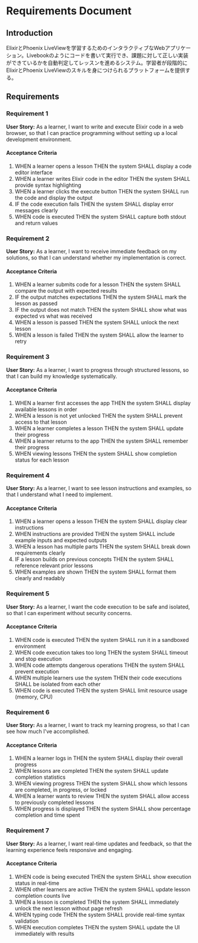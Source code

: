 # Requirements Document

## Introduction

ElixirとPhoenix LiveViewを学習するためのインタラクティブなWebアプリケーション。Livebookのようにコードを書いて実行でき、課題に対して正しい実装ができているかを自動判定してレッスンを進めるシステム。学習者が段階的にElixirとPhoenix LiveViewのスキルを身につけられるプラットフォームを提供する。

## Requirements

### Requirement 1

**User Story:** As a learner, I want to write and execute Elixir code in a web browser, so that I can practice programming without setting up a local development environment.

#### Acceptance Criteria

1. WHEN a learner opens a lesson THEN the system SHALL display a code editor interface
2. WHEN a learner writes Elixir code in the editor THEN the system SHALL provide syntax highlighting
3. WHEN a learner clicks the execute button THEN the system SHALL run the code and display the output
4. IF the code execution fails THEN the system SHALL display error messages clearly
5. WHEN code is executed THEN the system SHALL capture both stdout and return values

### Requirement 2

**User Story:** As a learner, I want to receive immediate feedback on my solutions, so that I can understand whether my implementation is correct.

#### Acceptance Criteria

1. WHEN a learner submits code for a lesson THEN the system SHALL compare the output with expected results
2. IF the output matches expectations THEN the system SHALL mark the lesson as passed
3. IF the output does not match THEN the system SHALL show what was expected vs what was received
4. WHEN a lesson is passed THEN the system SHALL unlock the next lesson
5. WHEN a lesson is failed THEN the system SHALL allow the learner to retry

### Requirement 3

**User Story:** As a learner, I want to progress through structured lessons, so that I can build my knowledge systematically.

#### Acceptance Criteria

1. WHEN a learner first accesses the app THEN the system SHALL display available lessons in order
2. WHEN a lesson is not yet unlocked THEN the system SHALL prevent access to that lesson
3. WHEN a learner completes a lesson THEN the system SHALL update their progress
4. WHEN a learner returns to the app THEN the system SHALL remember their progress
5. WHEN viewing lessons THEN the system SHALL show completion status for each lesson

### Requirement 4

**User Story:** As a learner, I want to see lesson instructions and examples, so that I understand what I need to implement.

#### Acceptance Criteria

1. WHEN a learner opens a lesson THEN the system SHALL display clear instructions
2. WHEN instructions are provided THEN the system SHALL include example inputs and expected outputs
3. WHEN a lesson has multiple parts THEN the system SHALL break down requirements clearly
4. IF a lesson builds on previous concepts THEN the system SHALL reference relevant prior lessons
5. WHEN examples are shown THEN the system SHALL format them clearly and readably

### Requirement 5

**User Story:** As a learner, I want the code execution to be safe and isolated, so that I can experiment without security concerns.

#### Acceptance Criteria

1. WHEN code is executed THEN the system SHALL run it in a sandboxed environment
2. WHEN code execution takes too long THEN the system SHALL timeout and stop execution
3. WHEN code attempts dangerous operations THEN the system SHALL prevent execution
4. WHEN multiple learners use the system THEN their code executions SHALL be isolated from each other
5. WHEN code is executed THEN the system SHALL limit resource usage (memory, CPU)

### Requirement 6

**User Story:** As a learner, I want to track my learning progress, so that I can see how much I've accomplished.

#### Acceptance Criteria

1. WHEN a learner logs in THEN the system SHALL display their overall progress
2. WHEN lessons are completed THEN the system SHALL update completion statistics
3. WHEN viewing progress THEN the system SHALL show which lessons are completed, in progress, or locked
4. WHEN a learner wants to review THEN the system SHALL allow access to previously completed lessons
5. WHEN progress is displayed THEN the system SHALL show percentage completion and time spent

### Requirement 7

**User Story:** As a learner, I want real-time updates and feedback, so that the learning experience feels responsive and engaging.

#### Acceptance Criteria

1. WHEN code is being executed THEN the system SHALL show execution status in real-time
2. WHEN other learners are active THEN the system SHALL update lesson completion counts live
3. WHEN a lesson is completed THEN the system SHALL immediately unlock the next lesson without page refresh
4. WHEN typing code THEN the system SHALL provide real-time syntax validation
5. WHEN execution completes THEN the system SHALL update the UI immediately with results